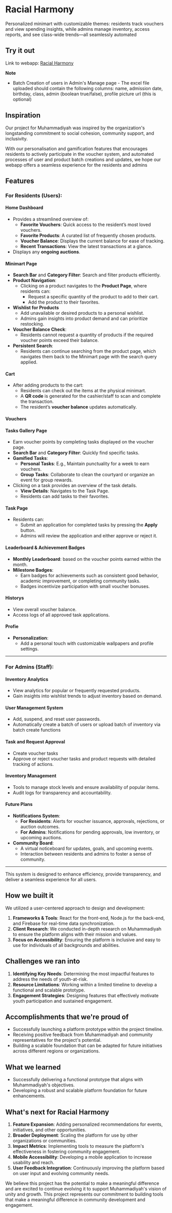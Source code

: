 # Racial Harmony

Personalized minimart with customizable themes: residents track vouchers and view spending insights, while admins manage inventory, access reports, and see class-wide trends—all seamlessly automated

## Try it out
Link to webapp: [Racial Harmony](https://racial-harmony-5.web.app/)

**Note** 
- Batch Creation of users in Admin's Manage page - The excel file uploaded should contain the following columns: name, admission date, birthday, class, admin (boolean true/false), profile picture url (this is optional)

## Inspiration
Our project for Muhammadiyah was inspired by the organization's longstanding commitment to social cohesion, community support, and inclusivity. 

With our personalisation and gamification features that encourages residents to actively participate in the voucher system, and automated processes of user and product batch creations and updates, we hope our webapp offers a seamless experience for the residents and admins 

## Features

### For Residents (Users):

#### **Home Dashboard**
- Provides a streamlined overview of:
  - **Favorite Vouchers**: Quick access to the resident’s most loved vouchers.
  - **Favorite Products**: A curated list of frequently chosen products.
  - **Voucher Balance**: Displays the current balance for ease of tracking.
  - **Recent Transactions**: View the latest transactions at a glance.
- Displays any **ongoing auctions**.

#### **Minimart Page**
- **Search Bar** and **Category Filter**: Search and filter products efficiently.
- **Product Navigation**:
  - Clicking on a product navigates to the **Product Page**, where residents can:
    - Request a specific quantity of the product to add to their cart.
    - Add the product to their favorites.
- **Wishlist for Products**
  - Add unavailable or desired products to a personal wishlist.
  - Admins gain insights into product demand and can prioritize restocking.
- **Voucher Balance Check**:
  - Residents cannot request a quantity of products if the required voucher points exceed their balance.
- **Persistent Search**:
  - Residents can continue searching from the product page, which navigates them back to the Minimart page with the search query applied.

#### **Cart**
- After adding products to the cart:
  - Residents can check out the items at the physical minimart.
  - A **QR code** is generated for the cashier/staff to scan and complete the transaction.
  - The resident’s **voucher balance** updates automatically.

#### **Vouchers**
#### Tasks Gallery Page
- Earn voucher points by completing tasks displayed on the voucher page.
- **Search Bar** and **Category Filter**: Quickly find specific tasks.
- **Gamified Tasks**:
  - **Personal Tasks**: E.g., Maintain punctuality for a week to earn vouchers.
  - **Group Tasks**: Collaborate to clean the courtyard or organize an event for group rewards.
- Clicking on a task provides an overview of the task details.
  - **View Details**: Navigates to the Task Page.
  - Residents can add tasks to their favorites.

#### Task Page
- Residents can:
  - Submit an application for completed tasks by pressing the **Apply** button.
  - Admins will review the application and either approve or reject it.





#### **Leaderboard & Achievement Badges**
- **Monthly Leaderboard**: based on the voucher points earned within the month.
- **Milestone Badges**:
  - Earn badges for achievements such as consistent good behavior, academic improvement, or completing community tasks.
  - Badges incentivize participation with small voucher bonuses.
 
 #### **Historys**
- View overall voucher balance.
- Access logs of all approved task applications.

 #### **Profie**
- **Personalization**:
  - Add a personal touch with customizable wallpapers and profile settings.
---

### For Admins (Staff):

#### **Inventory Analytics**
- View analytics for popular or frequently requested products.
- Gain insights into wishlist trends to adjust inventory based on demand.

#### **User Management System**
- Add, suspend, and reset user passwords.
- Automatically create a batch of users or upload batch of inventory via batch create functions

####  Task and Request Approval  
- Create voucher tasks
- Approve or reject voucher tasks and product requests with detailed tracking of actions.

####  Inventory Management  
- Tools to manage stock levels and ensure availability of popular items.  
- Audit logs for transparency and accountability.


#### **Future Plans**
- **Notifications System**:
  - **For Residents**: Alerts for voucher issuance, approvals, rejections, or auction outcomes.
  - **For Admins**: Notifications for pending approvals, low inventory, or upcoming auctions.
- **Community Board**: 
  - A virtual noticeboard for updates, goals, and upcoming events.
  - Interaction between residents and admins to foster a sense of community.

---


This system is designed to enhance efficiency, provide transparency, and deliver a seamless experience for all users.

## How we built it
We utilized a user-centered approach to design and development:
1. **Frameworks & Tools**: React for the front-end, Node.js for the back-end, and Firebase for real-time data synchronization.
2. **Client Research**: We conducted in-depth research on Muhammadiyah to ensure the platform aligns with their mission and values.
3. **Focus on Accessibility**: Ensuring the platform is inclusive and easy to use for individuals of all backgrounds and abilities.

## Challenges we ran into
1. **Identifying Key Needs**: Determining the most impactful features to address the needs of youth-at-risk.
2. **Resource Limitations**: Working within a limited timeline to develop a functional and scalable prototype.
3. **Engagement Strategies**: Designing features that effectively motivate youth participation and sustained engagement.

## Accomplishments that we're proud of
- Successfully launching a platform prototype within the project timeline.
- Receiving positive feedback from Muhammadiyah and community representatives for the project's potential.
- Building a scalable foundation that can be adapted for future initiatives across different regions or organizations.

## What we learned
- Successfully delivering a functional prototype that aligns with Muhammadiyah's objectives.
- Developing a robust and scalable platform foundation for future enhancements.

## What's next for Racial Harmony
1. **Feature Expansion**: Adding personalized recommendations for events, initiatives, and other opportunities.
2. **Broader Deployment**: Scaling the platform for use by other organizations or communities.
3. **Impact Metrics**: Implementing tools to measure the platform's effectiveness in fostering community engagement.
4. **Mobile Accessibility**: Developing a mobile application to increase usability and reach.
5. **User Feedback Integration**: Continuously improving the platform based on user input and evolving community needs.

We believe this project has the potential to make a meaningful difference and are excited to continue evolving it to support Muhammadiyah's vision of unity and growth. This project represents our commitment to building tools that make a meaningful difference in community development and engagement.

